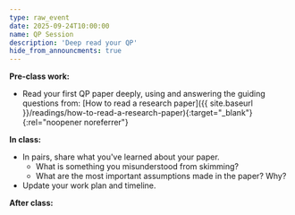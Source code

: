 ```yaml
---
type: raw_event
date: 2025-09-24T10:00:00
name: QP Session
description: 'Deep read your QP'
hide_from_announcments: true
---
```


**Pre-class work:**

* Read your first QP paper deeply, using and answering the guiding questions from: [How to read a research paper]({{ site.baseurl }}/readings/how-to-read-a-research-paper){:target="_blank"}{:rel="noopener noreferrer"}


**In class:**

* In pairs, share what you've learned about your paper.
	* What is something you misunderstood from skimming?
	* What are the most important assumptions made in the paper? Why?
* Update your work plan and timeline.

**After class:**


